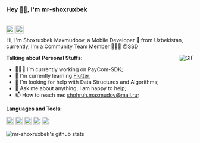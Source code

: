### Hey 👋🏽, I'm mr-shoxruxbek

<br/>
<a href="https://www.linkedin.com/in/shoxrux-makhmudov-13b2a6166/">
  <img align="left" alt="mr-shoxruxbek's LinkdeIN" width="22px" src="https://cdn.jsdelivr.net/npm/simple-icons@v3/icons/linkedin.svg" />
</a>
<a href="https://t.me/MrShoxruxbek">
  <img align="left" alt="Abhishek's Telegram" width="22px" src="https://cdn.jsdelivr.net/npm/simple-icons@v3/icons/telegram.svg" />
</a>
<br />


Hi, I'm Shoxruxbek Maxmudoov, a Mobile Developer 🚀 from Uzbekistan, currently, I'm a Community Team Member 🙍🏽‍♂️ [@SSD](https://github.com/orgs/Single-Solid-Software-development/dashboard)

  <img align="right" alt="GIF" src="https://media.giphy.com/media/836HiJc7pgzy8iNXCn/giphy.gif" />
  
**Talking about Personal Stuffs:**

- 👨🏽‍💻 I’m currently working on PayCom-SDK;
- 🌱 I’m currently learning [Flutter](https://www.flutter.com/); 
- 🤔 I’m looking for help with Data Structures and Algorithms;
- 💬 Ask me about anything, I am happy to help;
- 📫 How to reach me: shohruh.maxmudov@mail.ru;

**Languages and Tools:**  

<code><img height="20" src="https://www.jrebel.com/sites/rebel/files/image/2019-11/image-blog-jvm-languages-report-extended-interview-with-kotlin-creator-andrey-breslav.jpg"></code>
<code><img height="20" src="https://hsto.org/webt/0e/rn/j0/0ernj0wwnqnwdejls6zvzjup5k8.png"></code>
<code><img height="20" src="https://i.stack.imgur.com/9E2Gd.png"></code>
<code><img height="20" src="https://pluralsight.imgix.net/paths/python-7be70baaac.png"></code>
<code><img height="20" src="https://upload.wikimedia.org/wikipedia/commons/7/7a/C_Sharp_logo.svg"></code>


![mr-shoxruxbek's github stats](https://github-readme-stats.vercel.app/api?username=mr-shoxruxbek&show_icons=true&hide_border=true)


